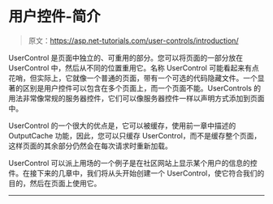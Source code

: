 # 用户控件-简介

> 原文：<https://asp.net-tutorials.com/user-controls/introduction/>

UserControl 是页面中独立的、可重用的部分。您可以将页面的一部分放在 UserControl 中，然后从不同的位置重用它。名称 UserControl 可能看起来有点花哨，但实际上，它就像一个普通的页面，带有一个可选的代码隐藏文件。一个显著的区别是用户控件可以包含在多个页面上，而一个页面不能。UserControls 的用法非常像常规的服务器控件，它们可以像服务器控件一样以声明方式添加到页面中。

UserControl 的一个很大的优点是，它可以被缓存，使用前一章中描述的 OutputCache 功能，因此，您可以只缓存 UserControl，而不是缓存整个页面，这样页面的其余部分仍然会在每次请求时重新加载。

UserControl 可以派上用场的一个例子是在社区网站上显示某个用户的信息的控件。在接下来的几章中，我们将从头开始创建一个 UserControl，使它符合我们的目的，然后在页面上使用它。

* * *